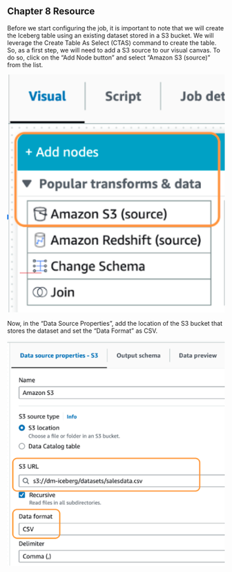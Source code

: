 ## Chapter 8 Resource

Before we start configuring the job, it is important to note that we will create the Iceberg table using an existing dataset stored in a S3 bucket. We will leverage the Create Table As Select (CTAS) command to create the table. So, as a first step, we will need to add a S3 source to our visual canvas. To do so, click on the “Add Node button” and select “Amazon S3 (source)” from the list.

![Add Node](./addnode.png)

Now, in the “Data Source Properties”, add the location of the S3 bucket that stores the dataset and set the “Data Format” as CSV. 

![Data Source Properties](./datasourceprops.png)